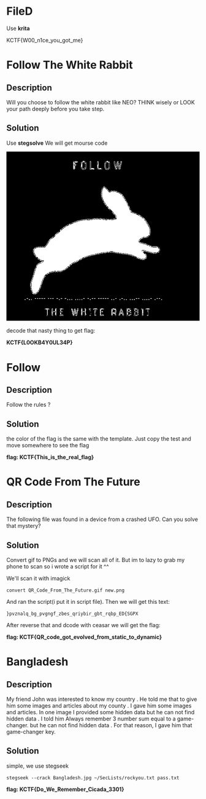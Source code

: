 # FileD
Use **krita**

KCTF{W00_n1ce_you_got_me}

# Follow The White Rabbit

## Description
Will you choose to follow the white rabbit like NEO? THINK wisely or LOOK your path deeply before you take step.

## Solution
Use **stegsolve**
We will get mourse code

![image info](./chall/whiterabbit/img/272052115_363760331779670_3505920168283790698_n.png)

decode that nasty thing to get flag:

**KCTF{L0OKB4Y0UL34P}**

# Follow
## Description
Follow the rules ?
## Solution
the color of the flag is the same with the template. Just copy the test and move somewhere to see the flag

**flag: KCTF{This_is_the_real_flag}**

# QR Code From The Future
## Description
The following file was found in a device from a crashed UFO. Can you solve that mystery?
## Solution
Convert gif to PNGs and we will scan all of it. But im to lazy to grab my phone to scan so i wrote a script for it ^^

We'll scan it with imagick
```
convert QR_Code_From_The_Future.gif new.png
```
And ran the script(i put it in script file). Then we will get this text:
```
}pvznalq_bg_pvgngf_zbes_qriybir_gbt_rqbp_ED{SGPX
```
After reverse that and dcode with ceasar we will get the 
flag:

**flag: KCTF{QR_code_got_evolved_from_static_to_dynamic}**

# Bangladesh
## Description
My friend John was interested to know my country . He told me that to give him some images and articles about my county . I gave him some images and articles. In one image I provided some hidden data but he can not find hidden data . I told him Always remember 3 number sum equal to a game-changer. but he can not find hidden data . For that reason, I gave him that game-changer key.
## Solution
simple, we use stegseek
```
stegseek --crack Bangladesh.jpg ~/SecLists/rockyou.txt pass.txt
```

**flag: KCTF{Do_We_Remember_Cicada_3301}**